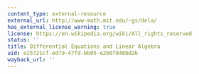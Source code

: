 ```yaml
---
content_type: external-resource
external_url: http://www-math.mit.edu/~gs/dela/
has_external_license_warning: true
license: https://en.wikipedia.org/wiki/All_rights_reserved
status: ''
title: Differential Equations and Linear Algebra
uid: e25721cf-ed79-47fd-bb05-e2b0f848bd2b
wayback_url: ''
---
```

